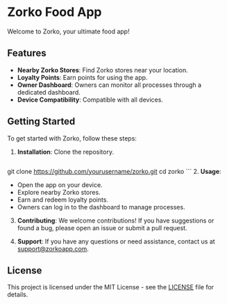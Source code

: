 # Zorko Food App

Welcome to Zorko, your ultimate food app!

## Features

- **Nearby Zorko Stores**: Find Zorko stores near your location.
- **Loyalty Points**: Earn points for using the app.
- **Owner Dashboard**: Owners can monitor all processes through a dedicated dashboard.
- **Device Compatibility**: Compatible with all devices.

## Getting Started

To get started with Zorko, follow these steps:

1. **Installation**: Clone the repository.
    ```sh
git clone https://github.com/yourusername/zorko.git
cd zorko
    ```
2. **Usage**:
- Open the app on your device.
- Explore nearby Zorko stores.
- Earn and redeem loyalty points.
- Owners can log in to the dashboard to manage processes.

3. **Contributing**:
We welcome contributions! If you have suggestions or found a bug, please open an issue or submit a pull request.

4. **Support**:
If you have any questions or need assistance, contact us at support@zorkoapp.com.

## License

This project is licensed under the MIT License - see the [LICENSE](LICENSE) file for details.
